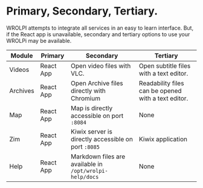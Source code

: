 # Primary, Secondary, Tertiary.

WROLPI attempts to integrate all services in an easy to learn interface. But, if the React app is unavailable, secondary
and tertiary options to use your WROLPi may be available.

| Module   | Primary   | Secondary                                               | Tertiary                                            |
|----------|-----------|---------------------------------------------------------|-----------------------------------------------------|
| Videos   | React App | Open video files with VLC.                              | Open subtitle files with a text editor.             |
| Archives | React App | Open Archive files directly with Chromium               | Readability files can be opened with a text editor. |
| Map      | React App | Map is directly accessible on port `:8084`              | None                                                |
| Zim      | React App | Kiwix server is directly accessible on port `:8085`     | Kiwix application                                   |
| Help     | React App | Markdown files are available in `/opt/wrolpi-help/docs` | None                                                |
